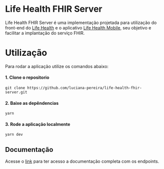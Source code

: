 # Life Health FHIR Server

Life Health FHIR Server é uma implementação projetada para utilização do front-end do [Life Health](https://github.com/matheus-poro/life-health) e o aplicativo [Life Health Mobile](https://github.com/luciana-pereira/life-health-mobile), seu objetivo e facilitar a implantação do serviço FHIR.

# Utilização
Para rodar a aplicação utilize os comandos abaixo:

#### 1. Clone o repositorio
```
git clone https://github.com/luciana-pereira/life-health-fhir-server.git
```
#### 2. Baixe as depêndencias 
```
yarn
```
#### 3. Rode a aplicação localmente
```
yarn dev
```

## Documentação
Acesse o [link](https://life-health-fhir-server.vercel.app/api-docs/) para ter acesso a documentação completa com os endpoints.


